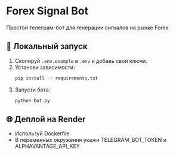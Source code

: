# Forex Signal Bot

Простой телеграм-бот для генерации сигналов на рынке Forex.

## 🚀 Локальный запуск

1. Скопируй `.env.example` в `.env` и добавь свои ключи.
2. Установи зависимости:
   ```bash
   pip install -r requirements.txt
   ```
3. Запусти бота:
   ```bash
   python bot.py
   ```

## 🌐 Деплой на Render
- Используй Dockerfile
- В переменных окружения укажи TELEGRAM_BOT_TOKEN и ALPHAVANTAGE_API_KEY
